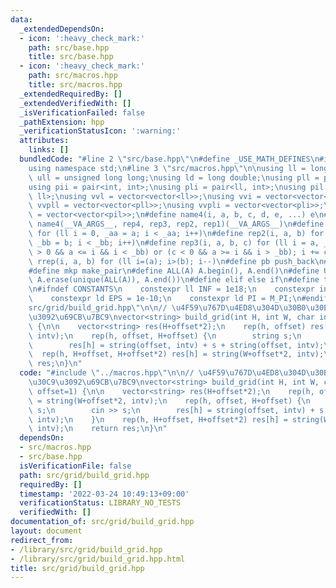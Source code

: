 ```yaml
---
data:
  _extendedDependsOn:
  - icon: ':heavy_check_mark:'
    path: src/base.hpp
    title: src/base.hpp
  - icon: ':heavy_check_mark:'
    path: src/macros.hpp
    title: src/macros.hpp
  _extendedRequiredBy: []
  _extendedVerifiedWith: []
  _isVerificationFailed: false
  _pathExtension: hpp
  _verificationStatusIcon: ':warning:'
  attributes:
    links: []
  bundledCode: "#line 2 \"src/base.hpp\"\n#define _USE_MATH_DEFINES\n#include <bits/stdc++.h>\n\
    using namespace std;\n#line 3 \"src/macros.hpp\"\n\nusing ll = long long;\nusing\
    \ ull = unsigned long long;\nusing ld = long double;\nusing pll = pair<ll, ll>;\n\
    using pii = pair<int, int>;\nusing pli = pair<ll, int>;\nusing pil = pair<int,\
    \ ll>;\nusing vvl = vector<vector<ll>>;\nusing vvi = vector<vector<int>>;\nusing\
    \ vvpll = vector<vector<pll>>;\nusing vvpli = vector<vector<pli>>;\nusing vvpil\
    \ = vector<vector<pil>>;\n#define name4(i, a, b, c, d, e, ...) e\n#define rep(...)\
    \ name4(__VA_ARGS__, rep4, rep3, rep2, rep1)(__VA_ARGS__)\n#define rep1(i, a)\
    \ for (ll i = 0, _aa = a; i < _aa; i++)\n#define rep2(i, a, b) for (ll i = a,\
    \ _bb = b; i < _bb; i++)\n#define rep3(i, a, b, c) for (ll i = a, _bb = b; (c\
    \ > 0 && a <= i && i < _bb) or (c < 0 && a >= i && i > _bb); i += c)\n#define\
    \ rrep(i, a, b) for (ll i=(a); i>(b); i--)\n#define pb push_back\n#define eb emplace_back\n\
    #define mkp make_pair\n#define ALL(A) A.begin(), A.end()\n#define UNIQUE(A) sort(ALL(A)),\
    \ A.erase(unique(ALL(A)), A.end())\n#define elif else if\n#define tostr to_string\n\
    \n#ifndef CONSTANTS\n    constexpr ll INF = 1e18;\n    constexpr int MOD = 1000000007;\n\
    \    constexpr ld EPS = 1e-10;\n    constexpr ld PI = M_PI;\n#endif\n#line 2 \"\
    src/grid/build_grid.hpp\"\n\n// \u4F59\u767D\u4ED8\u304D\u30B0\u30EA\u30C3\u30C9\
    \u3092\u69CB\u7BC9\nvector<string> build_grid(int H, int W, char intv, int offset=1)\
    \ {\n\n    vector<string> res(H+offset*2);\n    rep(h, offset) res[h] = string(W+offset*2,\
    \ intv);\n    rep(h, offset, H+offset) {\n        string s;\n        cin >> s;\n\
    \        res[h] = string(offset, intv) + s + string(offset, intv);\n    }\n  \
    \  rep(h, H+offset, H+offset*2) res[h] = string(W+offset*2, intv);\n    return\
    \ res;\n}\n"
  code: "#include \"../macros.hpp\"\n\n// \u4F59\u767D\u4ED8\u304D\u30B0\u30EA\u30C3\
    \u30C9\u3092\u69CB\u7BC9\nvector<string> build_grid(int H, int W, char intv, int\
    \ offset=1) {\n\n    vector<string> res(H+offset*2);\n    rep(h, offset) res[h]\
    \ = string(W+offset*2, intv);\n    rep(h, offset, H+offset) {\n        string\
    \ s;\n        cin >> s;\n        res[h] = string(offset, intv) + s + string(offset,\
    \ intv);\n    }\n    rep(h, H+offset, H+offset*2) res[h] = string(W+offset*2,\
    \ intv);\n    return res;\n}\n"
  dependsOn:
  - src/macros.hpp
  - src/base.hpp
  isVerificationFile: false
  path: src/grid/build_grid.hpp
  requiredBy: []
  timestamp: '2022-03-24 10:49:13+09:00'
  verificationStatus: LIBRARY_NO_TESTS
  verifiedWith: []
documentation_of: src/grid/build_grid.hpp
layout: document
redirect_from:
- /library/src/grid/build_grid.hpp
- /library/src/grid/build_grid.hpp.html
title: src/grid/build_grid.hpp
---
```

